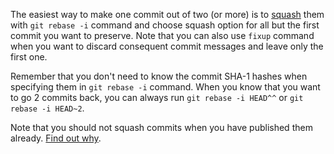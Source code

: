 The easiest way to make one commit out of two (or more) is to [squash](https://git-scm.com/book/en/v2/Git-Tools-Rewriting-History#Squashing-Commits) them
with `git rebase -i` command and choose squash option for all but the first
commit you want to preserve. Note that you can also use `fixup` command
when you want to discard consequent commit messages and leave only the
first one.

Remember that you don't need to know the commit SHA-1 hashes when specifying
them in `git rebase -i` command. When you know that you want to go 2 commits
back, you can always run `git rebase -i HEAD^^` or `git rebase -i HEAD~2`.

Note that you should not squash commits when you have published them already.
[Find out why](http://git-scm.com/book/en/v2/Git-Branching-Rebasing#The-Perils-of-Rebasing).
